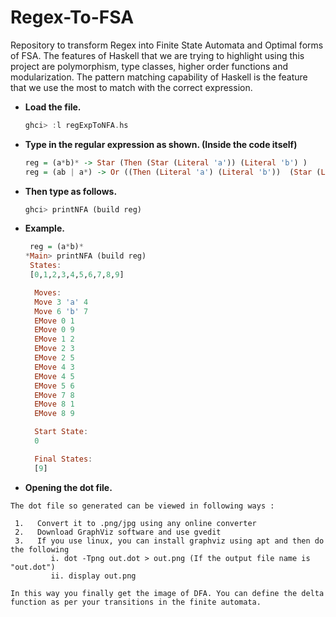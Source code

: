 # Regex-To-FSA
Repository to transform Regex into Finite State Automata and Optimal forms of FSA. The features of Haskell that we are trying to highlight using this project are polymorphism, type classes, higher order functions and modularization. The pattern matching capability of Haskell is the feature that we use the most to match with the correct expression.

 - **Load the file.**
      ```haskell
      ghci> :l regExpToNFA.hs
      ```
 - **Type in the regular expression as shown. (Inside the code itself)** 
     ```haskell
     reg = (a*b)* -> Star (Then (Star (Literal 'a')) (Literal 'b') ) 
     reg = (ab | a*) -> Or ((Then (Literal 'a') (Literal 'b'))  (Star (Literal 'a')) )
     ```
- **Then type as follows.**
     ```haskell
     ghci> printNFA (build reg)
     ``` 
- **Example.**   
     ```haskell
      reg = (a*b)*
     *Main> printNFA (build reg)
      States:
      [0,1,2,3,4,5,6,7,8,9]

       Moves:
       Move 3 'a' 4
       Move 6 'b' 7
       EMove 0 1
       EMove 0 9
       EMove 1 2
       EMove 2 3
       EMove 2 5
       EMove 4 3
       EMove 4 5
       EMove 5 6
       EMove 7 8
       EMove 8 1
       EMove 8 9

       Start State:
       0

       Final States:
       [9]
     ```
     
-  **Opening the dot file.**
```
The dot file so generated can be viewed in following ways :

 1.   Convert it to .png/jpg using any online converter
 2.   Download GraphViz software and use gvedit
 3.   If you use linux, you can install graphviz using apt and then do the following 
         i. dot -Tpng out.dot > out.png (If the output file name is "out.dot") 
         ii. display out.png

In this way you finally get the image of DFA. You can define the delta function as per your transitions in the finite automata.

